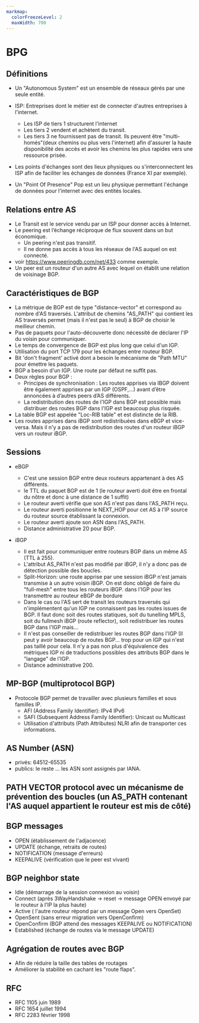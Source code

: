 ```yaml
---
markmap:
  colorFreezeLevel: 2
  maxWidth: 700
---
```


# BPG
## Définitions 

- Un "Autonomous System" est un ensemble de réseaux gérés par une seule entité.
- ISP: Entreprises dont le métier est de connecter d'autres entreprises à l'internet.
  
    - Les ISP de tiers 1 structurent  l'internet
    - Les tiers 2 vendent et achètent du transit.
    - Les tiers 3 ne fournissent pas de transit. Ils peuvent être "multi-homés"(deux chemins ou plus vers l'internet) afin d'assurer la haute disponibilité des accès et avoir les chemins les plus rapides vers une ressource prisée.

- Les points d'échanges sont des lieux physiques ou s'interconnectent les ISP afin de faciliter les échanges de données (France XI par exemple).
- Un "Point Of Presence" Pop est un lieu physique permettant l'échange de données pour l'internet avec des entités locales.

## Relations entre AS

- Le Transit est le service vendu par un ISP pour donner accès à Internet.
- Le peering est l’échange réciproque de flux souvent dans un but économique.
  - Un peering n'est pas transitif.
  - Il ne donne pas accès à tous les réseaux de l'AS auquel on est connecté.
- voir <https://www.peeringdb.com/net/433> comme exemple.
- Un peer est un routeur d'un autre AS avec lequel on établit une relation de voisinage BGP.


## Caractéristiques de BGP

- La métrique de BGP est de type "distance-vector" et correspond au nombre d'AS traversés. L'attribut de chemins "AS_PATH" qui contient les AS traversés permet (mais  il n'est pas le seul) à BGP de choisir le meilleur chemin.
- Pas de paquets pour l'auto-découverte donc nécessité de déclarer l'IP du voisin pour communiquer.
- Le temps de convergence de BGP est plus long que celui d'un IGP.
- Utilisation du port TCP 179 pour les échanges entre routeur BGP. 
- Bit 'don't fragment' activé dont a besoin le mécanisme de "Path MTU" pour émettre les paquets.
- BGP a besoin d'un IGP. Une route par défaut ne suffit pas.
- Deux règles pour BGP :
   - Principes de synchronisation : Les routes apprises via IBGP doivent être également
apprises par un IGP (OSPF,…) avant d’être annoncées à d’autres peers d’AS différents.
   - La redistribution des routes de l'IGP dans BGP est possible mais distribuer des routes BGP dans l'IGP est beaucoup plus risquée.  
- La table BGP est appelée "Loc-RIB table" et est distincte de la RIB.
- Les routes apprises dans iBGP sont redistribuées dans eBGP et vice-versa. Mais il n'y a pas de redistribution des routes d'un routeur iBGP vers un routeur iBGP.

## Sessions

- eBGP
  - C'est une session BGP entre deux routeurs appartenant à des AS différents.
  - le TTL du paquet BGP est de 1 (le routeur averti doit être en frontal du nôtre et donc à une distance de 1 suffit)
  - Le routeur averti vérifie que son AS n'est pas dans l'AS_PATH reçu. 
  - Le routeur averti positionne le NEXT_HOP pour cet AS à l'IP source du routeur source établissant la connexion.
  - Le routeur averti ajoute son ASN dans l'AS_PATH.
  - Distance administrative 20 pour BGP.
  
- iBGP 
  - Il est fait pour communiquer entre routeurs BGP dans un même AS (TTL à 255).
  - L'attribut AS_PATH n'est pas modifié par iBGP, il n'y a donc pas de détection possible des boucles.
  - Split-Horizon: une route apprise par une session iBGP n'est jamais transmise à un autre voisin iBGP. On est donc
    obligé de faire du "full-mesh" entre tous les routeurs iBGP.
    dans l'IGP pour les transmettre au routeur eBGP de bordure
  - Dans le cas ou l'AS sert de transit les routeurs traversés qui n'implémentent qu'un IGP ne connaissent 
    pas les routes issues de BGP. Il faut donc soit des routes statiques, soit du tunelling MPLS, soit du fullmesh iBGP (route reflector), soit redistribuer les routes BGP dans l'IGP mais...
  - Il n'est pas conseiller de redistribuer les routes BGP dans l'IGP (Il peut y avoir beaucoup de routes BGP...
    trop pour un IGP qui n'est pas taillé pour cela. Il n'y a pas non plus d'équivalence des métriques IGP ni 
    de traductions possibles des attributs BGP dans le "langage" de l'IGP.
  - Distance administrative 200.
  
## MP-BGP (multiprotocol BGP)

- Protocole BGP permet de travailler avec plusieurs familles et sous familles IP.
   - AFI (Address Family Identifier): IPv4 IPv6
   - SAFI (Subsequent Address Family Identifier): Unicast ou Multicast
   - Utilisation d'attributs (Path Attributes) NLRI afin de transporter ces informations.
  
## AS Number (ASN)

- privés: 64512-65535
- publics: le reste ... les ASN sont assignés par IANA. 

## PATH VECTOR protocol avec un mécanisme de prévention des boucles (un AS_PATH contenant l'AS auquel appartient le routeur est mis de côté)

## BGP messages

- OPEN (établissement de l'adjacence)
- UPDATE (échange, retraits de routes)
- NOTIFICATION (message d'erreurs)
- KEEPALIVE (vérification que le peer est vivant)

## BGP neighbor state

- Idle (démarrage de la session connexion au voisin)
- Connect (après 3WayHandshake -> reset -> message OPEN envoyé par le routeur à l'IP la plus haute)
- Active ( l'autre routeur répond par un message Open vers OpenSet)
- OpenSent (sans erreur migration vers OpenConfirm)
- OpenConfirm (BGP attend des messages KEEPALIVE ou NOTIFICATION)
- Established (échange de routes via le message UPDATE)

## Agrégation de routes avec BGP

- Afin de réduire la taille des tables de routages
- Améliorer la stabilité en cachant les "route flaps". 


## RFC

- RFC 1105 juin 1989
- RFC 1654 juillet 1994
- RFC 2283 février 1998

